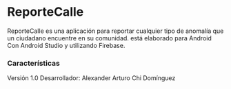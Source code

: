 # ReporteCalle #

ReporteCalle es una aplicación para reportar cualquier tipo de anomalía que un ciudadano encuentre en su comunidad.
está elaborado para Android Con Android Studio y utilizando Firebase.


### Características ###

Versión 1.0
Desarrollador: Alexander Arturo Chi Domínguez

